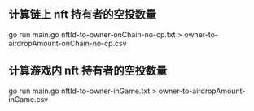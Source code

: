 ## 计算链上 nft 持有者的空投数量
go run main.go nftId-to-owner-onChain-no-cp.txt > owner-to-airdropAmount-onChain-no-cp.csv

## 计算游戏内 nft 持有者的空投数量
go run main.go nftId-to-owner-inGame.txt > owner-to-airdropAmount-inGame.csv
